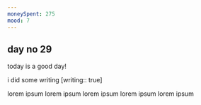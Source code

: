 ```yaml
---
moneySpent: 275
mood: 7
---
```

## day no 29
today is a good day!
 

i did some writing [writing:: true]

lorem ipsum lorem ipsum lorem ipsum lorem ipsum lorem ipsum
